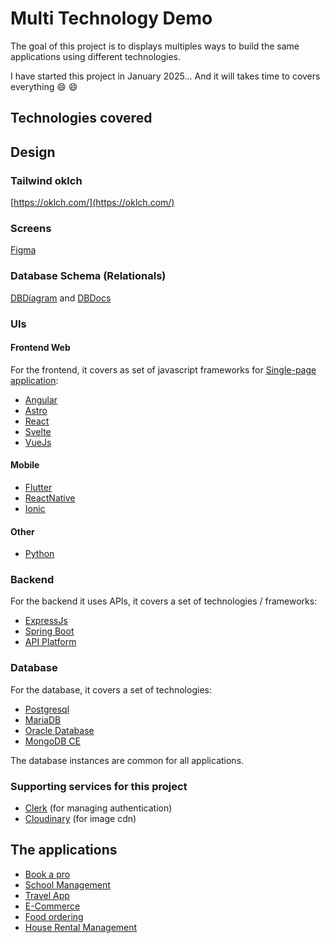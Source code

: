 # Multi Technology Demo

The goal of this project is to displays multiples ways to build the same applications using different technologies.

I have started this project in January 2025... And it will takes time to covers everything 😄 😄

## Technologies covered

## Design

### Tailwind oklch

[https://oklch.com/](https://oklch.com/)

### Screens

[Figma](https://figma.com)

### Database Schema (Relationals)

[DBDiagram](https://dbdiagram.io/) and [DBDocs](https://dbdocs.io/)

### UIs

#### Frontend Web

For the frontend, it covers as set of javascript frameworks for [Single-page application](https://en.wikipedia.org/wiki/Single-page_application):

- [Angular](https://angular.dev/)
- [Astro](https://astro.build/)
- [React](https://react.dev/)
- [Svelte](https://svelte.dev/)
- [VueJs](https://vuejs.org/)

#### Mobile

- [Flutter](https://flutter.dev/)
- [ReactNative](https://reactnative.dev/)
- [Ionic](https://ionicframework.com/)

#### Other

- [Python](https://www.python.org)

### Backend

For the backend it uses APIs, it covers a set of technologies / frameworks:

- [ExpressJs](https://expressjs.com/)
- [Spring Boot](https://spring.io/projects/spring-boot)
- [API Platform](https://api-platform.com/)

### Database

For the database, it covers a set of technologies:

- [Postgresql](./databases/postgres/README.MD)
- [MariaDB](./databases/mariadb/README.MD)
- [Oracle Database](./databases/oracle/README.MD)
- [MongoDB CE](https://www.mongodb.com/docs/manual/tutorial/install-mongodb-community-with-docker/)

The database instances are common for all applications.

### Supporting services for this project

- [Clerk](https://clerk.com) (for managing authentication)
- [Cloudinary](https://cloudinary.com) (for image cdn)

## The applications

- [Book a pro](./DOCS/book_a_pro/README.MD)
- [School Management](./DOCS/school_mng/README.MD)
- [Travel App](./apps/DOCS/README.MD)
- [E-Commerce](./DOCS/e_commerce/README.MD)
- [Food ordering](./apps/food_ordering/README.MD)
- [House Rental Management](./DOCS/house_rental/README.MD)

